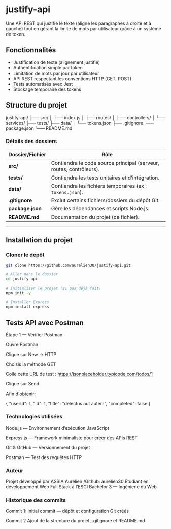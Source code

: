 # justify-api

Une API REST qui justifie le texte (aligne les paragraphes à droite et à gauche) tout en gérant la limite de mots par utilisateur grâce à un système de token.

## Fonctionnalités

- Justification de texte (alignement justifié)
- Authentification simple par token
- Limitation de mots par jour par utilisateur
- API REST respectant les conventions HTTP (GET, POST)
- Tests automatisés avec Jest
- Stockage temporaire des tokens

## Structure du projet

justify-api/
├── src/
│ ├── index.js
│ ├── routes/
│ ├── controllers/
│ └── services/
├── tests/
├── data/
│ └── tokens.json
├── .gitignore
├── package.json
└── README.md


### Détails des dossiers

| Dossier/Fichier | Rôle |
|------------------|------|
| **src/** | Contiendra le code source principal (serveur, routes, contrôleurs). |
| **tests/** | Contiendra les tests unitaires et d’intégration. |
| **data/** | Contiendra les fichiers temporaires (ex : `tokens.json`). |
| **.gitignore** | Exclut certains fichiers/dossiers du dépôt Git. |
| **package.json** | Gère les dépendances et scripts Node.js. |
| **README.md** | Documentation du projet (ce fichier). |

---

## Installation du projet

### Cloner le dépôt
```bash
git clone https://github.com/aurelien30/justify-api.git

# Aller dans le dossier
cd justify-api

# Initialiser le projet (si pas déjà fait)
npm init -y

# Installer Express
npm install express
```

## Tests API avec Postman
Étape 1 — Vérifier Postman

Ouvre Postman

Clique sur New → HTTP

Choisis la méthode GET

Colle cette URL de test :
https://jsonplaceholder.typicode.com/todos/1

Clique sur Send

Afin d'obtenir:

{
  "userId": 1,
  "id": 1,
  "title": "delectus aut autem",
  "completed": false
}

### Technologies utilisées

Node.js — Environnement d’exécution JavaScript

Express.js — Framework minimaliste pour créer des APIs REST

Git & GitHub — Versionnement du projet

Postman — Test des requêtes HTTP


### Auteur

Projet développé par ASSIA Aurelien /Github: aurelien30
Étudiant en développement Web Full Stack à l’ESGI
Bachelor 3 — Ingénierie du Web

### Historique des commits

Commit 1: Initial commit — dépôt et configuration Git créés

Commit 2
Ajout de la structure du projet, .gitignore et README.md

